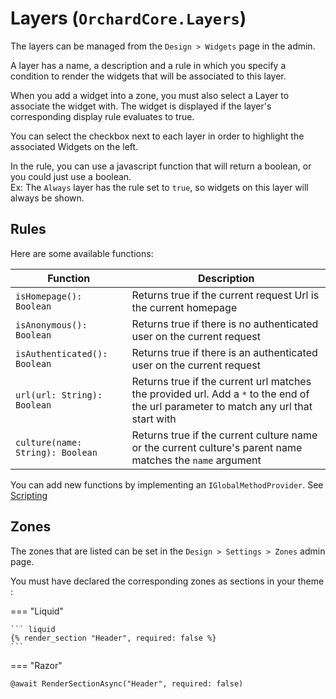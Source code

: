 # Layers (`OrchardCore.Layers`)

The layers can be managed from the `Design > Widgets` page in the admin.

A layer has a name, a description and a rule in which you specify a condition to render the widgets that will be associated to this layer.

When you add a widget into a zone, you must also select a Layer to associate the widget with. The widget is displayed if the layer's corresponding display rule evaluates to true.

You can select the checkbox next to each layer in order to highlight the associated Widgets on the left.

In the rule, you can use a javascript function that will return a boolean, or you could just use a boolean.  
Ex: The `Always` layer has the rule set to `true`, so widgets on this layer will always be shown.

## Rules

Here are some available functions:

| Function | Description |
| -------- | ----------- |
| `isHomepage(): Boolean` | Returns true if the current request Url is the current homepage |
| `isAnonymous(): Boolean` | Returns true if there is no authenticated user on the current request |
| `isAuthenticated(): Boolean` | Returns true if there is an authenticated user on the current request |
| `url(url: String): Boolean` | Returns true if the current url matches the provided url. Add a `*` to the end of the url parameter to match any url that start with  |
| `culture(name: String): Boolean` | Returns true if the current culture name or the current culture's parent name matches the `name` argument |

You can add new functions by implementing an `IGlobalMethodProvider`. See [Scripting](../Scripting/README.md#layers-orchardcorelayers)

## Zones

The zones that are listed can be set in the `Design > Settings > Zones` admin page.

You must have declared the corresponding zones as sections in your theme :

=== "Liquid"

    ``` liquid
    {% render_section "Header", required: false %}
    ```

=== "Razor"

``` html
@await RenderSectionAsync("Header", required: false)
```
